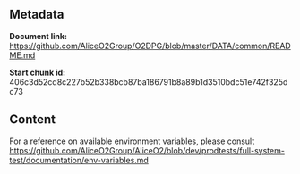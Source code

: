 ## Metadata

**Document link:** https://github.com/AliceO2Group/O2DPG/blob/master/DATA/common/README.md

**Start chunk id:** 406c3d52cd8c227b52b338bcb87ba186791b8a89b1d3510bdc51e742f325dc73

## Content

For a reference on available environment variables, please consult https://github.com/AliceO2Group/AliceO2/blob/dev/prodtests/full-system-test/documentation/env-variables.md